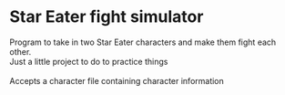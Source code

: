 # Star Eater fight simulator
Program to take in two Star Eater characters and make them fight each other. 
<br>
Just a little project to do to practice things
<br><br>
Accepts a character file containing character information